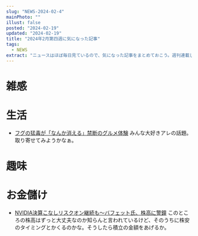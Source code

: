 ```yaml
---
slug: "NEWS-2024-02-4"
mainPhoto: ""
illust: false
posted: "2024-02-19"
updated: "2024-02-19"
title: "2024年2月第四週に気になった記事"
tags:
  - NEWS
extract: "ニュースはほぼ毎日見ているので、気になった記事をまとめておこう。週刊連載したい。"
---
```


# 雑感

# 生活

- [フグの猛毒が「なんか消える」禁断のグルメ体験](https://dailyportalz.jp/kiji/fugu-poison-disappears) 
  みんな大好きアレの話題。取り寄せてみようかなぁ。

# 趣味


# お金儲け

- [NVIDIA決算こなしリスクオン継続も～バフェット氏、株高に警鐘](http://hiroko.yutaka-shoji.co.jp/2024/02/nvidia_26.html) 
  このところの株高はずっと大丈夫なのか知らんと言われているけど、そのうちに株安のタイミングとかくるのかな。そうしたら積立の金額をあげるか。